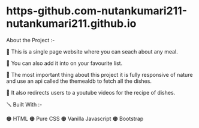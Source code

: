 # https-github.com-nutankumari211-nutankumari211.github.io



About the Project :-

🔴 This is a single page website where you can seach about any meal.

🔴 You can also add it into on your favourite list.

🔴 The most important thing about this project it is fully responsive of nature and use an api called the themealdb to fetch all the dishes.

🔴 It also redirects users to a youtube videos for the recipe of dishes.


🪛 Built With :-

🟠 HTML 🟠 Pure CSS 🟠 Vanilla Javascript 🟠 Bootstrap
